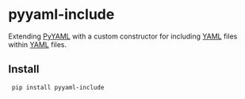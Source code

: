 # pyyaml-include

Extending [PyYAML] with a custom constructor for including [YAML] files within [YAML] files.

## Install

```sh
 pip install pyyaml-include
```

[YAML]: http://yaml.org/
[PyYaml]: https://pypi.org/project/PyYAML/
